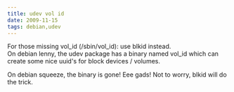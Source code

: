 ```yaml
---
title: udev vol id
date: 2009-11-15
tags: debian,udev
---
```


<div>For those missing vol_id (/sbin/vol_id): use blkid instead.</div>

<div>On debian lenny, the udev package has a binary named vol_id which can create some nice uuid's for block devices / volumes.</div>

On debian squeeze, the binary is gone! Eee gads! Not to worry, blkid will do the trick.

